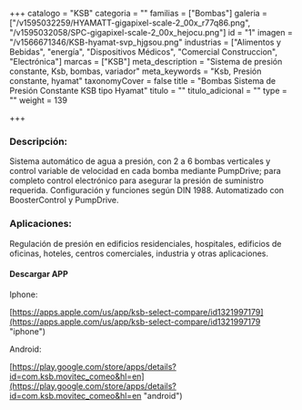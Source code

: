 +++
catalogo = "KSB"
categoria = ""
familias = ["Bombas"]
galeria = ["/v1595032259/HYAMATT-gigapixel-scale-2_00x_r77q86.png", "/v1595032058/SPC-gigapixel-scale-2_00x_hejocu.png"]
id = "1"
imagen = "/v1566671346/KSB-hyamat-svp_hjgsou.png"
industrias = ["Alimentos y Bebidas", "energía", "Dispositivos Médicos", "Comercial Construccion", "Electrónica"]
marcas = ["KSB"]
meta_description = "Sistema de presión constante, Ksb, bombas, variador"
meta_keywords = "Ksb, Presión constante, hyamat"
taxonomyCover = false
title = "Bombas Sistema de Presión Constante KSB tipo Hyamat"
titulo = ""
titulo_adicional = ""
type = ""
weight = 139

+++
### **Descripción:**

Sistema automático de agua a presión, con 2 a 6 bombas verticales y control variable de velocidad en cada bomba mediante PumpDrive; para completo control electrónico para asegurar la presión de suministro requerida. Configuración y funciones según DIN 1988. Automatizado con BoosterControl y PumpDrive.

### **Aplicaciones:**

Regulación de presión en edificios residenciales, hospitales, edificios de oficinas, hoteles, centros comerciales, industria y otras aplicaciones.

#### **Descargar APP**

Iphone:

[https://apps.apple.com/us/app/ksb-select-compare/id1321997179](https://apps.apple.com/us/app/ksb-select-compare/id1321997179 "iphone")

Android:

[https://play.google.com/store/apps/details?id=com.ksb.movitec_comeo&hl=en](https://play.google.com/store/apps/details?id=com.ksb.movitec_comeo&hl=en "android")
